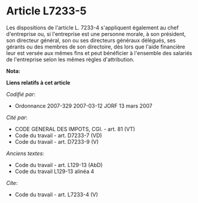 # Article L7233-5

Les dispositions de l'article L. 7233-4 s'appliquent également au chef d'entreprise ou, si l'entreprise est une personne
morale, à son président, son directeur général, son ou ses directeurs généraux délégués, ses gérants ou des membres de son
directoire, dès lors que l'aide financière leur est versée aux mêmes fins et peut bénéficier à l'ensemble des salariés de
l'entreprise selon les mêmes règles d'attribution.

**Nota:**



**Liens relatifs à cet article**

_Codifié par_:

  - Ordonnance 2007-329 2007-03-12 JORF 13 mars 2007

_Cité par_:

  - CODE GENERAL DES IMPOTS, CGI. - art. 81 (VT)
  - Code du travail - art. D7233-7 (VD)
  - Code du travail - art. D7233-9 (V)

_Anciens textes_:

  - Code du travail - art. L129-13 (AbD)
  - Code du travail L129-13 alinéa 4

_Cite_:

  - Code du travail - art. L7233-4 (V)

